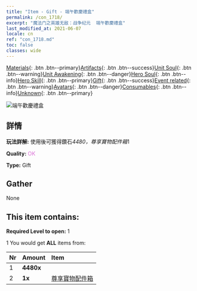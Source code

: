 ```yaml
---
title: "Item - Gift - 端午歡慶禮盒"
permalink: /con_1718/
excerpt: "魔法门之英雄无敌：战争纪元  端午歡慶禮盒"
last_modified_at: 2021-06-07
locale: cn
ref: "con_1718.md"
toc: false
classes: wide
---
```

 [Materials](/ItemsCN/){: .btn .btn--primary}[Artifacts](/ItemsCN/Artifacts/){: .btn .btn--success}[Unit Soul](/ItemsCN/UnitSoul/){: .btn .btn--warning}[Unit Awakening](/ItemsCN/UnitAwakening/){: .btn .btn--danger}[Hero Soul](/ItemsCN/HeroSoul/){: .btn .btn--info}[Hero Skill](/ItemsCN/HeroSkill/){: .btn .btn--primary}[Gift](/ItemsCN/Gift/){: .btn .btn--success}[Event related](/ItemsCN/Events/){: .btn .btn--warning}[Avatars](/ItemsCN/Avatars/){: .btn .btn--danger}[Consumables](/ItemsCN/Consumables/){: .btn .btn--info}[Unknown](/ItemsCN/Unknown/){: .btn .btn--primary}

 ![端午歡慶禮盒](/images/t/i_907331.png)

## 詳情
 **玩法詳解:** 使用後可獲得鑽石*4480，尊享寶物配件箱*1

 **Quality:** <span style="color: #DA70D6">OK</span>

 **Type:** Gift

## Gather

  None

## This item contains:

 **Required Level to open:** 1

 1 You would get **ALL** items  from:

  | Nr | Amount |     Item    |
  |:---|:-------|:------------|
  | 1 |  **4480x** | <i class="fas fa-gem"/> |  | 
  | 2 |  **1x** | [尊享寶物配件箱](/cn/Items/con_1721/) |  | 
